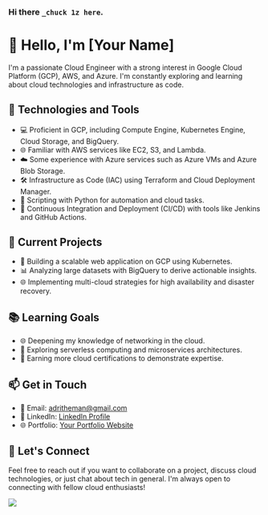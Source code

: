 ### Hi there `_chuck 1z here`.

# 👋 Hello, I'm [Your Name]

I'm a passionate Cloud Engineer with a strong interest in Google Cloud Platform (GCP), AWS, and Azure. I'm constantly exploring and learning about cloud technologies and infrastructure as code.

## 🔧 Technologies and Tools

- 💻 Proficient in GCP, including Compute Engine, Kubernetes Engine, Cloud Storage, and BigQuery.
- 🌐 Familiar with AWS services like EC2, S3, and Lambda.
- ☁️ Some experience with Azure services such as Azure VMs and Azure Blob Storage.
- 🛠️ Infrastructure as Code (IAC) using Terraform and Cloud Deployment Manager.
- 🐍 Scripting with Python for automation and cloud tasks.
- 🧪 Continuous Integration and Deployment (CI/CD) with tools like Jenkins and GitHub Actions.

## 🌱 Current Projects

- 🚀 Building a scalable web application on GCP using Kubernetes.
- 📊 Analyzing large datasets with BigQuery to derive actionable insights.
- 🌐 Implementing multi-cloud strategies for high availability and disaster recovery.

## 📚 Learning Goals

- 🌐 Deepening my knowledge of networking in the cloud.
- 🧰 Exploring serverless computing and microservices architectures.
- 📜 Earning more cloud certifications to demonstrate expertise.

## 📫 Get in Touch

- 📧 Email: [adritheman@gmail.com](mailto:adritheman@gmail.com)
- 💼 LinkedIn: [LinkedIn Profile](https://www.linkedin.com/in/chuck1z/)
- 🌐 Portfolio: [Your Portfolio Website](https://yourwebsite.com)

## 💬 Let's Connect

Feel free to reach out if you want to collaborate on a project, discuss cloud technologies, or just chat about tech in general. I'm always open to connecting with fellow cloud enthusiasts!

<img src="https://github-readme-stats.vercel.app/api/top-langs/?username=chuck1z&hide=html,css,jupyter%20notebook&theme=vue&layout=compact"/>
          
<!--
**chuck1z/chuck1z** is a ✨ _special_ ✨ repository because its `README.md` (this file) appears on your GitHub profile.

Here are some ideas to get you started:

- 🔭 I’m currently working on ...
- 🌱 I’m currently learning ...
- 👯 I’m looking to collaborate on ...
- 🤔 I’m looking for help with ...
- 💬 Ask me about ...
- 📫 How to reach me: ...
- 😄 Pronouns: ...
- ⚡ Fun fact: ...
-->
